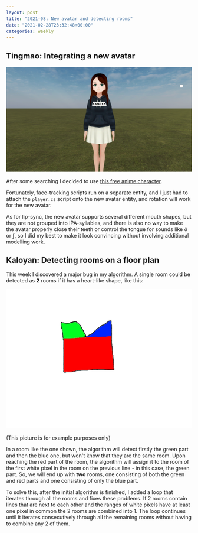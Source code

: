 ```yaml
---
layout: post
title: "2021-08: New avatar and detecting rooms"
date: "2021-02-28T23:32:48+00:00"
categories: weekly
---
```


## Tingmao: Integrating a new avatar

![Screenshot of new avatar](/assets/images/new-avatar.png)

After some searching I decided to use [this free anime character](https://assetstore.unity.com/packages/3d/characters/humanoids/casual-1-anime-girl-characters-185076).

Fortunately, face-tracking scripts run on a separate entity, and I just had to attach the `player.cs` script onto the new avatar entity, and rotation will work for the new avatar.

As for lip-sync, the new avatar supports several different mouth shapes, but they are not grouped into IPA-syllables, and there is also no way to make the avatar properly close their teeth or control the tongue for sounds like ð or ʃ, so I did my best to make it look convincing without involving additional modelling work.

## Kaloyan: Detecting rooms on a floor plan

This week I discovered a major bug in my algorithm. A single room could be detected as __2__ rooms if it has a heart-like shape, like this:

<img src="/assets/images/Algorithm-bug.jpg" class="center">

(This picture is for example purposes only)

In a room like the one shown, the algorithm will detect firstly the green part and then the blue one, but won't know that they are the same room. Upon reaching the red part of the room, the algorithm will assign it to the room of the first white pixel in the room on the previous line - in this case, the green part. So, we will end up with __two__ rooms, one consisting of both the green and red parts and one consisting of only the blue part.

To solve this, after the initial algorithm is finished, I added a loop that iterates through all the rooms and fixes these problems. If 2 rooms contain lines that are next to each other and the ranges of white pixels have at least one pixel in common the 2 rooms are combined into 1. The loop continues until it iterates consecutively through all the remaining rooms without having to combine any 2 of them.
